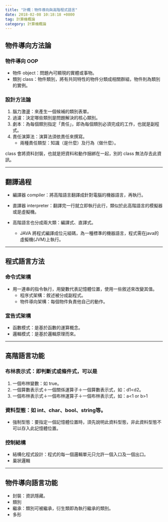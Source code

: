 ```yaml
---
title: "計概：物件導向與高階程式語言"
date: 2018-02-08 10:18:18 +0800
tag: 計算機概論
category: 計算機概論
---
```

##  物件導向方法論
### 物件導向 OOP
- 物件 object：問題內可顯現的實體或事物。
- 類別 class：物件類別，將有共同特性的物件分類成相關群組，物件則為類別的實例。

### 設計方法論
1. 腦力激盪：來產生一個候補的類別表單。
2. 過濾：決定哪些類別是問題解決的核心類別。
3. 劇本：為每個類別指定「責任」，即為每個類別必須完成的工作，也就是副程式。
4. 責任演算法：演算法須依責任來撰寫。
	- 兩種責任類型：知識（是什麼）及行為（做什麼）。

class 會將資料封裝，也就是把資料和動作捆綁在一起，別的 class 無法存去此資訊。



---
##  翻譯過程
- 編譯器 compiler：將高階語言翻譯成針對電腦的機器語言，再執行。
- 直譯器 interpreter：翻譯完一行就立即執行此行，類似於此高階語言的模擬器或是虛擬機。

- 高階語言也分成兩大類：編譯式、直譯式。
	- JAVA 將程式編譯成位元組碼，為一種標準的機器語言，程式需在java的虛擬機(JVM)上執行。

---
##  程式語言方法
### 命令式架構
- 用一連串的指令執行，用變數代表記憶體位置，使用一些敘述來改變其值。
	- 程序式架構：敘述被分成副程式。
	- 物件導向架構：每個物件負責他自己的動作。

### 宣告式架構
- 函數模式：是基於函數的運算概念。
- 邏輯模式：是基於邏輯原理而來。

---
##  高階語言功能
### 布林表示式：即判斷式或條件式，可以是
1. 一個布林變數：如 true。
2. 一個算數表示式＋一個關係運算子＋一個算數表示式，如：d1<d2。
3. 一個布林表示式＋一個布林運算子＋一個布林表示式，如：a<1 or b>1

### 資料型態：如 int、char、bool、string等。
- 強制型態：要指定一個記憶體位置時，須先說明此資料型態，非此資料型態不可以存入此記憶體位置。

### 控制結構
- 結構化程式設計：程式的每一個邏輯單元只允許一個入口及一個出口。
- 巢狀邏輯

---
##  物件導向語言功能
- 封裝：資訊隱藏。
- 類別
- 繼承：類別可被繼承，衍生類即為執行繼承的類別。
- 多形